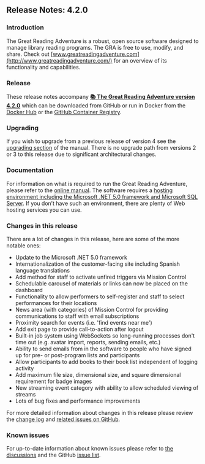 ## Release Notes: 4.2.0

### Introduction

The Great Reading Adventure is a robust, open source software designed to manage library reading programs. The GRA is free to use, modify, and share. Check out [www.greatreadingadventure.com](http://www.greatreadingadventure.com/) for an overview of its functionality and capabilities.

### Release

These release notes accompany **[:books: The Great Reading Adventure version 4.2.0](https://github.com/MCLD/greatreadingadventure/releases/download/v4.2.0/GreatReadingAdventure-4.2.0.zip)** which can be downloaded from GitHub or run in Docker from the [Docker Hub](https://hub.docker.com/r/mcld/gra) or the [GitHub Container Registry](https://ghcr.io/mcld/gra).

### Upgrading

If you wish to upgrade from a previous release of version 4 see the [upgrading section](http://manual.greatreadingadventure.com/en/v4.2/installation/upgrading/) of the manual. There is no upgrade path from versions 2 or 3 to this release due to significant architectural changes.

### Documentation

For information on what is required to run the Great Reading Adventure, please refer to the [online manual](http://manual.greatreadingadventure.com/en/v4.2/). The software requires a [hosting environment including the Microsoft .NET 5.0 framework and Microsoft SQL Server](http://manual.greatreadingadventure.com/en/v4.2/installation/system-requirements/). If you don&rsquo;t have such an environment, there are plenty of Web hosting services you can use.

### Changes in this release

There are a lot of changes in this release, here are some of the more notable ones:

- Update to the Microsoft .NET 5.0 framework
- Internationalization of the customer-facing site including Spanish language translations
- Add method for staff to activate unfired triggers via Mission Control
- Schedulable carousel of materials or links can now be placed on the dashboard
- Functionality to allow performers to self-register and staff to select performances for their locations
- News area (with categories) of Mission Control for providing communications to staff with email subscriptions
- Proximity search for events (i.e. 'find events near me')
- Add exit page to provide call-to-action after logout
- Built-in job system using WebSockets so long-running processes don't time out (e.g. avatar import, reports, sending emails, etc.)
- Ability to send emails from in the software to people who have signed up for pre- or post-program lists and participants
- Allow participants to add books to their book list independent of logging activity
- Add maximum file size, dimensional size, and square dimensional requirement for badge images
- New streaming event category with ability to allow scheduled viewing of streams
- Lots of bug fixes and performance improvements

For more detailed information about changes in this release please review the [change log](https://github.com/MCLD/greatreadingadventure/blob/v4.2.0/CHANGELOG.md) and [related issues on GitHub](https://github.com/MCLD/greatreadingadventure/milestone/12?closed=1).

### Known issues

For up-to-date information about known issues please refer to [the discussions](https://github.com/MCLD/greatreadingadventure/discussions) and the GitHub [issue list](https://github.com/MCLD/greatreadingadventure/issues).
